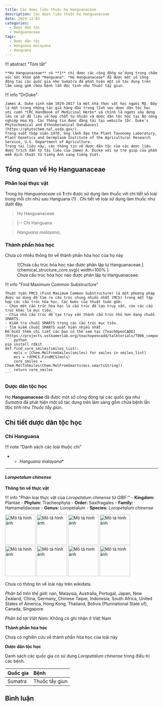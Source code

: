 ```yaml
---
title: Các dược liệu thuộc họ Hanguanaceae
description: Các dược liệu thuộc họ Hanguanaceae
date: 2024-12-01
categories:
  - Dược dân tộc
  - Hanguanaceae
tags:
  - Dược dân tộc
  - Hanguana malayana
  - Hanguana
---
```

!!! abstract "Tóm tắt"

    **Họ Hanguanaceae** có **1** chi được các cộng đồng sử dụng trong chăm sóc sức khỏe gồm *Hanguana*. *Họ Hanguanaceae* đã được một số công động tại các quốc gia như Sumatra đã phát hiện một số tác dụng trên lâm sàng gồm chữa bệnh lẫn độc tính như Thuốc tẩy giun.

!!! info "DrDuke"

    James A. Duke sinh năm 1929-2017 là một nhà thực vật học người Mỹ. Đây là một trong những tác giả hàng đầu trong lĩnh vực dược dân tộc học với cuốn *CRC Handbook of Medicinal Herbs* và chính là người xây dựng lên cơ sở dữ liệu về hợp chất tự nhiên và dược dân tộc học tại Bộ nông nghiệp Hoa Kỳ. Các thông tin được đăng tải tại website [Dr. Duke's Phytochemical and Ethnobotanical Databases](https://phytochem.nal.usda.gov/). 
    Trong suốt thập niên 1970, ông lãnh đạo the Plant Taxonomy Laboratory, Plant Genetics and Germplasm Institute of the Agricultural Research Service, U.S. Department of Agriculture.
    Trong tài liệu này, các thông tin về dược dân tộc của các dược liệu được trích dẫn từ tài liệu của James A. Ducke với sự trợ giúp của phần mềm dịch thuật từ tiếng Anh sang tiếng Việt.
   
## Tổng quan về Họ Hanguanaceae
### Phân loại thực vật
Trong *họ Hanguanaceae* có **1** chi được sử dụng làm thuốc với chi tiết số loài trong mỗi chi như sau Hanguana (1) . Chi tiết về loài sử dụng làm thuốc như dưới đây.  

>Họ Hanguanaceae


>|-- Chi Hanguana

>*Hanguana malayana*,

### Thành phần hóa học 

Chưa có nhiều thông tin về thành phần hóa học của họ này

<figure markdown="span">
    ![Chưa cấu trúc hóa học nào được phân lập tự Hanguanaceae.](chemical_structure_core.svg){ width=100% }
    <figcaption>Chưa cấu trúc hóa học nào được phân lập tự Hanguanaceae.</figcaption>
</figure>


!!! info  "Find Maximum Common Substructure"
    
    Thuật toán FMCS (Find Maximum Common Substructure) là một phương pháp được sử dụng để tìm ra cấu trúc chung nhiều nhất (MCS) trong một tập hợp các cấu trúc hóa học. Các bước của thuật toán gồm:
    - Chọn một cấu trúc hóa học là cấu trúc để tạo truy vấn, còn các cấu trúc khác là mục tiêu.
    - Chia nhỏ cấu trúc để tạo truy vấn thành cấu trúc nhỏ hơn dạng chuỗi SMARTS.
    - Kiểm tra chuỗi SMARTS trong các cấu trúc mục tiêu.
    - Tìm kiếm chuỗi SMARTS xuất hiện nhiều nhất.
    Để biết thêm chi tiết các bạn có thể xem tại [TeachOpenCADD](https://projects.volkamerlab.org/teachopencadd/talktorials/T006_compound_maximum_common_substructures.html)
    ``` python
    pip install rdkit
    def find_core_smiles(smiles_list):
        mols = [Chem.MolFromSmiles(smiles) for smiles in smiles_list]
        mcs = rdFMCS.FindMCS(mols)
        core_smiles = Chem.MolToSmiles(Chem.MolFromSmarts(mcs.smartsString))
        return core_smiles
    ```

### Dược dân tộc học

Họ **Hanguanaceae** đã được một số công động tại các quốc gia như *Sumatra* đã phát hiện một số tác dụng trên lâm sàng gồm chữa bệnh lẫn độc tính như *Thuốc tẩy giun*.

## Chi tiết dược dân tộc học


### Chi Hanguana

!!! note "Danh sách các loài thuộc chi"
    
*	 - *Hanguana malayana**

---      
#### *Loropetalum chinense*
**Thông tin về thực vật**

!!! info "Phân loại thực vật của *Loropetalum chinense* từ GIBF:"
    - **Kingdom:** Plantae
    - **Phylum:** Tracheophyta
    - **Order:** Saxifragales
    - **Family:** Hamamelidaceae
    - **Genus:** Loropetalum
    - **Species:** *Loropetalum chinense*

<img src="https://inaturalist-open-data.s3.amazonaws.com/photos/346935404/original.jpeg" alt="Mô tả hình ảnh" width="100" height="100">
<img src="https://inaturalist-open-data.s3.amazonaws.com/photos/351409036/original.jpeg" alt="Mô tả hình ảnh" width="100" height="100">
<img src="https://inaturalist-open-data.s3.amazonaws.com/photos/351409023/original.jpeg" alt="Mô tả hình ảnh" width="100" height="100">
<img src="https://inaturalist-open-data.s3.amazonaws.com/photos/351613244/original.jpeg" alt="Mô tả hình ảnh" width="100" height="100">
<img src="https://inaturalist-open-data.s3.amazonaws.com/photos/351613235/original.jpeg" alt="Mô tả hình ảnh" width="100" height="100">
<img src="https://inaturalist-open-data.s3.amazonaws.com/photos/351690460/original.jpg" alt="Mô tả hình ảnh" width="100" height="100">
<img src="https://inaturalist-open-data.s3.amazonaws.com/photos/353722575/original.jpg" alt="Mô tả hình ảnh" width="100" height="100">
<img src="https://inaturalist-open-data.s3.amazonaws.com/photos/353722600/original.jpg" alt="Mô tả hình ảnh" width="100" height="100"> 

Chưa có thông tin về loài này trên wikidata.

*Phân bố trên thế giới*: nan, Malaysia, Australia, Portugal, Japan, New Zealand, China, Germany, Chinese Taipei, Indonesia, South Africa, United States of America, Hong Kong, Thailand, Bolivia (Plurinational State of), Canada, Singapore

*Phân bố tại Việt Nam*: Không có ghi nhận ở Việt Nam

**Thành phần hóa học**
        

Chưa có nghiên cứu về thành phần hóa học của loài này


**Dược dân tộc học**

Danh sách các quốc gia có sử dụng *Loropetalum chinense* trong điều trị các bệnh. 

| Quốc gia   | Bệnh           |
|:-----------|:---------------|
| Sumatra    | Thuốc tẩy giun |





## Bình luận

<div id="giscus-container"></div>
<script src="https://giscus.app/client.js"
        data-repo="hoangson0787/CSDL-duoc-lieu"
        data-repo-id="R_kgDONbMRNA"
        data-category="Duoc lieu"
        data-category-id="DIC_kwDONbMRNM4ClklR"
        data-mapping="pathname"
        data-strict="0"
        data-reactions-enabled="1"
        data-emit-metadata="1"
        data-input-position="bottom"
        data-theme="light"
        data-lang="en"
        crossorigin="anonymous"
        async>
</script>


